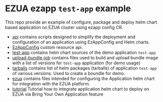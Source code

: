 # EZUA ezapp `test-app` example

This repo provide an example of configure, package and deploy helm chart based application on EZUA cluster using ezapp config CR.

* [api](api/README.md) contains scripts designed to simplify the deployment and configuration of an application using EzAppConfig and Helm charts.
* [EzAppConfig](api/templates/README.md) custom resource api.
* [test-app](test-app) contains helm chart sources of the demo application `test-app`
* [upload-bundle-job](upload-bundle-job/README.md)  contains files used to build and upload bundle image with a list of versions for `test-app` application (for demo usage)
* [tarballs](tarballs) contains list of helm packages (tarballs) of application `test-app` of various versions. Used to create a boundle for demo.
* [ezua](ezua) contains files intended for configuring the Application helm chart for integration with the EZUA platform.
* [tutorial](tutorial/README.md) Tutorial how to integrate application helm chart to deploy on EZUA via Bring Your Own Application feature
